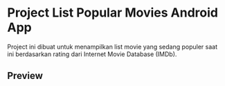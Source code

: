# Project List Popular Movies Android App
Project ini dibuat untuk menampilkan list movie yang sedang populer saat ini berdasarkan rating dari Internet Movie Database (IMDb).

## Preview
